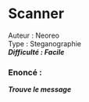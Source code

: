 # Scanner

Auteur : Neoreo  
Type : Steganographie  
***Difficulté : Facile***

### Enoncé : 

***Trouve le message***



